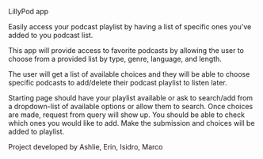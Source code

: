 LillyPod app

Easily access your podcast playlist by having a list of specific ones you've added to you podcast list.

This app will provide access to favorite podcasts by allowing the user to choose from a provided list by type, genre, language,
and length.

The user will get a list of available choices and they will be able to choose specific podcasts to add/delete their podcast playlist to listen later.


Starting page should have your playlist available or ask to search/add from a dropdown-list of available options or allow them to search.
Once choices are made, request from query will show up. You should be able to check which ones you would like to add. 
Make the submission and choices will be added to playlist.



Project developed by Ashlie, Erin, Isidro, Marco
